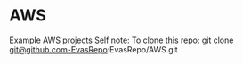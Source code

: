 # AWS
Example AWS projects
Self note: To clone this repo: git clone git@github.com-EvasRepo:EvasRepo/AWS.git
